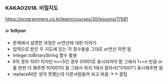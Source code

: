 ### KAKAO2018. 비밀지도
https://programmers.co.kr/learn/courses/30/lessons/17681

#### :boom: 1n9yun

- 문제에서 설명한 과정은 or연산에 대한 이야기
- 입력으로 받은 두 지도에 있는 각 정수들을 그대로 or연산 하면 됨
- Integer.toBinaryString 함수 활용
- 9의 경우 1001 이지만 n==5인 경우 01001로 표시되어야 함 그래서 1<<n 만큼 or를 한번 더 해주면 101001이 됨 그래서 위치 1에서 잘라서("01001") 표시해주면 됨
- replaceAll은 생각 못했는데 다른사람들꺼 보고 바꿈 ㅋㅋ 꿀팁

